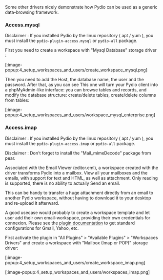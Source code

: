 Some other drivers nicely demonstrate how Pydio can be used as a generic data-browsing framework.

### Access.mysql

Disclaimer : If you installed Pydio by the linux repository ( apt / yum ), you must install the `pydio-plugin-access.mysql` or `pydio-all` package.

First you need to create a workspace with "Mysql Database" storage driver :

[:image-popup:4_setup_workspaces_and_users/create_workspace_mysql.png]

Then you need to add the Host, the database name, the user and the password. After that, as you can see This one will turn your Pydio client into a phpMyAdmin-like interface: you can browse tables and records, and modify the database structure: create/delete tables, create/delete columns from tables:

[:image-popup:4_setup_workspaces_and_users/workspace_mysql_enterprise.png]

### Access.imap

Disclaimer : If you installed Pydio by the linux repository ( apt / yum ), you must install the `pydio-plugin-access.imap` or `pydio-all` package.

Disclaimer : Don't forget to install the "Mail_mimeDecode" package from pear.

Associated with the Email Viewer (editor.eml), a workspace created with the driver transforms Pydio into a mailbox. View all your mailboxes and the emails, with support for text and HTML, as well as attachment. Only reading is supported, there is no ability to actually Send an email.

This can be handy to transfer a huge attachment directly from an email to another Pydio workspace, without having to download it to your desktop and re-upload it afterward.

A good usecase would probably to create a workspace template and let user add their own email-workspace, providing their own credentials for connexion. Please see the [plugin documentation](https://pydio.com/docs/references/plugins/access/imap/) to get standard configurations for Gmail, Yahoo, etc.

First activate the plugin in "All Plugins" > "Available Plugins" > "Workspaces Drivers" and create a workspace with "Mailbox (Imap or POP)" storage driver:

[:image-popup:4_setup_workspaces_and_users/create_workspace_imap.png]

[:image-popup:4_setup_workspaces_and_users/workspaces_imap.png]

